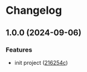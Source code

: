 # Changelog

## 1.0.0 (2024-09-06)


### Features

* init project ([216254c](https://github.com/zit-software/zit-waste-dataset/commit/216254caaf1074ce781a7fd08f509e969467a62c))
